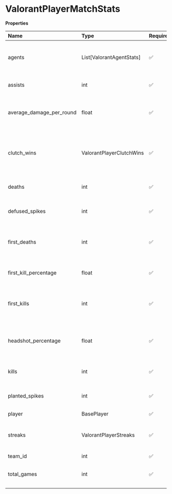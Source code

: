 # ValorantPlayerMatchStats

**Properties**

| Name                     | Type                     | Required | Description                                               |
| :----------------------- | :----------------------- | :------- | :-------------------------------------------------------- |
| agents                   | List[ValorantAgentStats] | ✅       | Agents picks, wins, and losses stats for this map         |
| assists                  | int                      | ✅       | Number of player's assists                                |
| average_damage_per_round | float                    | ✅       | Average damage per round (ADR) of the player              |
| clutch_wins              | ValorantPlayerClutchWins | ✅       | Round wins when the player was the last team member alive |
| deaths                   | int                      | ✅       | Number of player's death                                  |
| defused_spikes           | int                      | ✅       | Number of spikes defused by the player                    |
| first_deaths             | int                      | ✅       | Number of rounds where the player died first              |
| first_kill_percentage    | float                    | ✅       | First kill percentage of the player                       |
| first_kills              | int                      | ✅       | Number of rounds where the player did the first kill      |
| headshot_percentage      | float                    | ✅       | Percentage of headshots within the player's shots         |
| kills                    | int                      | ✅       | Number of player's kills                                  |
| planted_spikes           | int                      | ✅       | Number of spikes planted by the player                    |
| player                   | BasePlayer               | ✅       |                                                           |
| streaks                  | ValorantPlayerStreaks    | ✅       | Streaks done by the player (in a given round)             |
| team_id                  | int                      | ✅       |                                                           |
| total_games              | int                      | ✅       | Amount of games played by the player                      |
